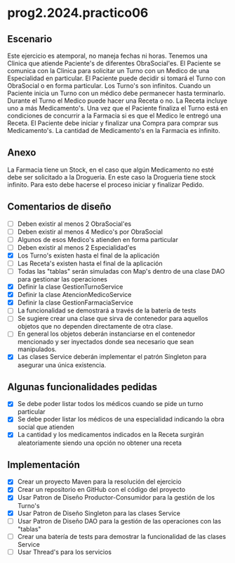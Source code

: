 # prog2.2024.practico06

## Escenario

Este ejercicio es atemporal, no maneja fechas ni horas. Tenemos una Clinica que atiende Paciente's de diferentes ObraSocial'es. El Paciente se comunica con la Clinica para solicitar un Turno con un Medico de una Especialidad en particular. El Paciente puede decidir si tomará el Turno con ObraSocial o en forma particular. Los Turno's son infinitos.
Cuando un Paciente inicia un Turno con un médico debe permanecer hasta terminarlo. Durante el Turno el Medico puede hacer una Receta o no. La Receta incluye uno a más Medicamento's.
Una vez que el Paciente finaliza el Turno está en condiciones de concurrir a la Farmacia si es que el Medico le entregó una Receta.
El Paciente debe iniciar y finalizar una Compra para comprar sus Medicamento's. La cantidad de Medicamento's en la Farmacia es infinito.

## Anexo

La Farmacia tiene un Stock, en el caso que algún Medicamento no esté debe ser solicitado a la Drogueria. En este caso la Drogueria tiene stock infinito. Para esto debe hacerse el proceso iniciar y finalizar Pedido.

## Comentarios de diseño

- [ ] Deben existir al menos 2 ObraSocial'es
- [ ] Deben existir al menos 4 Medico's por ObraSocial
- [ ] Algunos de esos Medico's atienden en forma particular
- [ ] Deben existir al menos 2 Especialidad'es
- [x] Los Turno's existen hasta el final de la aplicación
- [ ] Las Receta's existen hasta el final de la aplicación
- [ ] Todas las "tablas" serán simuladas con Map's dentro de una clase DAO para gestionar las operaciones
- [x] Definir la clase GestionTurnoService
- [x] Definir la clase AtencionMedicoService
- [x] Definir la clase GestionFarmaciaService
- [ ] La funcionalidad se demostrará a través de la batería de tests
- [ ] Se sugiere crear una clase que sirva de contenedor para aquellos objetos que no dependen directamente de otra clase.
- [ ] En general los objetos deberán instanciarse en el contenedor mencionado y ser inyectados donde sea necesario que sean manipulados.
- [x] Las clases Service deberán implementar el patrón Singleton para asegurar una única existencia.

## Algunas funcionalidades pedidas

- [x] Se debe poder listar todos los médicos cuando se pide un turno particular
- [x] Se debe poder listar los médicos de una especialidad indicando la obra social que atienden
- [x] La cantidad y los medicamentos indicados en la Receta surgirán aleatoriamente siendo una opción no obtener una receta

## Implementación

- [x] Crear un proyecto Maven para la resolución del ejercicio
- [x] Crear un repositorio en GitHub con el código del proyecto
- [x] Usar Patron de Diseño Productor-Consumidor para la gestión de los Turno's
- [x] Usar Patron de Diseño Singleton para las clases Service
- [ ] Usar Patron de Diseño DAO para la gestión de las operaciones con las "tablas"
- [ ] Crear una batería de tests para demostrar la funcionalidad de las clases Service
- [ ] Usar Thread's para los servicios
